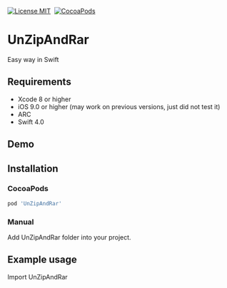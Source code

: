 [![License MIT](https://img.shields.io/badge/license-MIT-green.svg?style=flat)](https://github.com/cywd/FitRefresh/blob/master/LICENSE) 
[![CocoaPods](http://img.shields.io/cocoapods/v/UnZipAndRar.svg?style=flat)](http://cocoapods.org/?q=UnZipAndRar)




# UnZipAndRar
Easy way in Swift




## Requirements
* Xcode 8 or higher
* iOS 9.0 or higher (may work on previous versions, just did not test it)
* ARC
* Swift 4.0

## Demo



## Installation

### CocoaPods

``` ruby
pod 'UnZipAndRar'
```

### Manual

Add  UnZipAndRar  folder into your project.

## Example usage
Import UnZipAndRar
